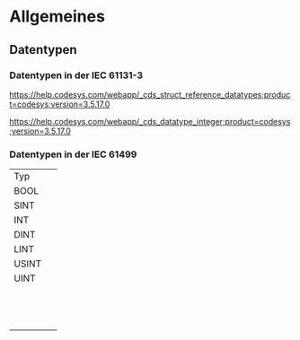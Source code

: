 # Allgemeines

## Datentypen

### Datentypen in der IEC 61131-3

https://help.codesys.com/webapp/_cds_struct_reference_datatypes;product=codesys;version=3.5.17.0

https://help.codesys.com/webapp/_cds_datatype_integer;product=codesys;version=3.5.17.0

### Datentypen in der IEC 61499

<table><tbody><tr><td>Typ</td><td>&nbsp;</td></tr><tr><td>BOOL</td><td>&nbsp;</td></tr><tr><td>SINT</td><td>&nbsp;</td></tr><tr><td>INT</td><td>&nbsp;</td></tr><tr><td>DINT</td><td>&nbsp;</td></tr><tr><td>LINT</td><td>&nbsp;</td></tr><tr><td>USINT</td><td>&nbsp;</td></tr><tr><td>UINT</td><td>&nbsp;</td></tr><tr><td>&nbsp;</td><td>&nbsp;</td></tr><tr><td>&nbsp;</td><td>&nbsp;</td></tr><tr><td>&nbsp;</td><td>&nbsp;</td></tr></tbody></table>
